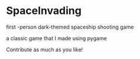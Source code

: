 # SpaceInvading
first -person dark-themed spaceship shooting game

a classic game that I made using pygame

Contribute as much as you like!

